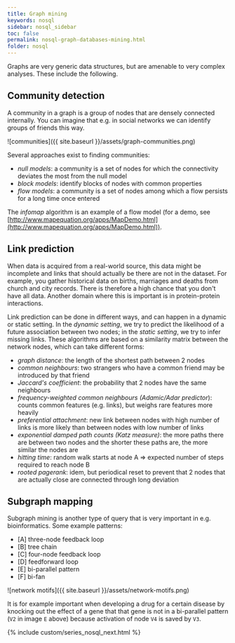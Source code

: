 ```yaml
---
title: Graph mining
keywords: nosql
sidebar: nosql_sidebar
toc: false
permalink: nosql-graph-databases-mining.html
folder: nosql
---
```


Graphs are very generic data structures, but are amenable to very complex analyses. These include the following.

## Community detection
A community in a graph is a group of nodes that are densely connected internally. You can imagine that e.g. in social networks we can identify groups of friends this way.

![communities]({{ site.baseurl }}/assets/graph-communities.png)

Several approaches exist to finding communities:
* _null models_: a community is a set of nodes for which the connectivity deviates the most from the null model
* _block models_: identify blocks of nodes with common properties
* _flow models_: a community is a set of nodes among which a fl ow persists for a long time once entered

The _infomap_ algorithm is an example of a flow model (for a demo, see [http://www.mapequation.org/apps/MapDemo.html](http://www.mapequation.org/apps/MapDemo.html)).

## Link prediction
When data is acquired from a real-world source, this data might be incomplete and links that should actually be there are not in the dataset. For example, you gather historical data on births, marriages and deaths from church and city records. There is therefore a high chance that you don't have all data. Another domain where this is important is in protein-protein interactions.

Link prediction can be done in different ways, and can happen in a dynamic or static setting. In the _dynamic setting_, we try to predict the likelihood of a future association between two nodes; in the _static setting_, we try to infer missing links. These algorithms are based on a similarity matrix between the network nodes, which can take different forms:

* _graph distance_: the length of the shortest path between 2 nodes
* _common neighbours_: two strangers who have a common friend may be introduced by that friend
* _Jaccard's coefficient_: the probability that 2 nodes have the same neighbours
* _frequency-weighted common neighbours (Adamic/Adar predictor_): counts common features (e.g. links), but weighs rare features more heavily
* _preferential attachment_: new link between nodes with high number of links is more likely than between nodes with low number of links
* _exponential damped path counts (Katz measure)_: the more paths there are between two nodes and the shorter these paths are, the more similar the nodes are
* _hitting time_: random walk starts at node A => expected number of steps required to reach node B
* _rooted pagerank_: idem, but periodical reset to prevent that 2 nodes that are actually close are connected through long deviation

## Subgraph mapping
Subgraph mining is another type of query that is very important in e.g. bioinformatics. Some example patterns:

- [A] three-node feedback loop
- [B] tree chain
- [C] four-node feedback loop
- [D] feedforward loop
- [E] bi-parallel pattern
- [F] bi-fan

![network motifs]({{ site.baseurl }}/assets/network-motifs.png)

It is for example important when developing a drug for a certain disease by knocking out the effect of a gene that that gene is not in a bi-parallel pattern (`V2` in image `E` above) because activation of node `V4` is saved by `V3`.

{% include custom/series_nosql_next.html %}
